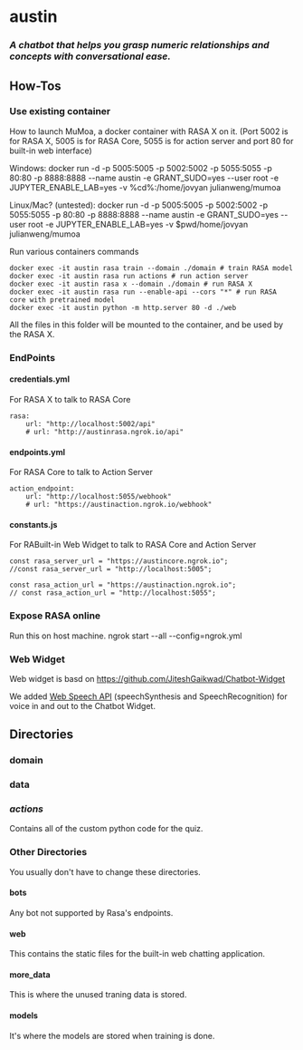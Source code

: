 # austin

### *A chatbot that helps you grasp numeric relationships and concepts with conversational ease.*


## How-Tos
### Use existing container
How to launch MuMoa, a docker container with RASA X on it. (Port 5002 is for RASA X, 5005 is for RASA Core, 5055 is for action server and port 80 for built-in web interface)

Windows:    docker run -d -p 5005:5005 -p 5002:5002 -p 5055:5055 -p 80:80 -p 8888:8888 --name austin -e GRANT_SUDO=yes --user root -e JUPYTER_ENABLE_LAB=yes -v %cd%:/home/jovyan julianweng/mumoa

Linux/Mac? (untested):  docker run -d -p 5005:5005 -p 5002:5002 -p 5055:5055 -p 80:80 -p 8888:8888 --name austin -e GRANT_SUDO=yes --user root -e JUPYTER_ENABLE_LAB=yes -v $pwd/home/jovyan julianweng/mumoa

Run various containers commands

    docker exec -it austin rasa train --domain ./domain # train RASA model
    docker exec -it austin rasa run actions # run action server
    docker exec -it austin rasa x --domain ./domain # run RASA X
    docker exec -it austin rasa run --enable-api --cors "*" # run RASA core with pretrained model
    docker exec -it austin python -m http.server 80 -d ./web

All the files in this folder will be mounted to the container, and be used by the RASA X.

### EndPoints
#### credentials.yml
For RASA X to talk to RASA Core

    rasa:
        url: "http://localhost:5002/api"
        # url: "http://austinrasa.ngrok.io/api"

#### endpoints.yml
For RASA Core to talk to Action Server

    action_endpoint:
        url: "http://localhost:5055/webhook"
        # url: "https://austinaction.ngrok.io/webhook"

#### constants.js
For RABuilt-in Web Widget to talk to RASA Core and Action Server

    const rasa_server_url = "https://austincore.ngrok.io";
    //const rasa_server_url = "http://localhost:5005";

    const rasa_action_url = "https://austinaction.ngrok.io";
    // const rasa_action_url = "http://localhost:5055";
### Expose RASA online
Run this on host machine.
    ngrok start --all --config=ngrok.yml

### Web Widget
Web widget is basd on https://github.com/JiteshGaikwad/Chatbot-Widget

We added [Web Speech API](https://developer.mozilla.org/en-US/docs/Web/API/Web_Speech_API/Using_the_Web_Speech_API) (speechSynthesis and SpeechRecognition) for voice in and out to the Chatbot Widget.


## Directories
### domain
### data
### _actions_
Contains all of the custom python code for the quiz.

### Other Directories
You usually don't have to change these directories.
#### bots
Any bot not supported by Rasa's endpoints.
#### web
This contains the static files for the built-in web chatting application.
#### more_data
This is where the unused traning data is stored.
#### models
It's where the models are stored when training is done.
